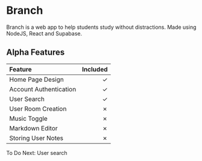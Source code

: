 # Branch
Branch is a web app to help students study without distractions. Made using NodeJS, React and Supabase.

## Alpha Features
|Feature|Included|
|:-------|--------:|
|Home Page Design| &check;|
|Account Authentication|&check;|
|User Search|&check;|
|User Room Creation|&cross;|
|Music Toggle|&cross;|
|Markdown Editor|&cross;|
|Storing User Notes|&cross;|

To Do Next: User search